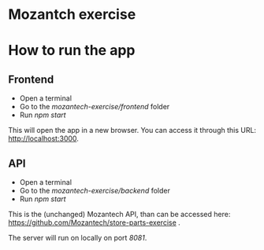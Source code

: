 # Mozantch exercise

# How to run the app
## Frontend
- Open a terminal
- Go to the *mozantech-exercise/frontend* folder
- Run *npm start*

This will open the app in a new browser. You can access it through this URL: [http://localhost:3000](http://localhost:3000).


## API
- Open a terminal
- Go to the *mozantech-exercise/backend* folder
- Run *npm start*

This is the (unchanged) Mozantech API, than can be accessed here: https://github.com/Mozantech/store-parts-exercise .

The server will run on locally on port *8081*.
